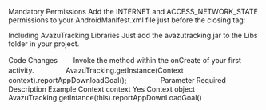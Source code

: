 Mandatory Permissions
   Add the INTERNET and ACCESS_NETWORK_STATE permissions to your AndroidManifest.xml file just before the closing </manifest> tag:
   <uses-permission android:name="android.permission.INTERNET" />   
   <uses-permission android:name="android.permission.ACCESS_NETWORK_STATE" />

Including AvazuTracking Libraries
  Just add the avazutracking.jar to the Libs folder in your project.


Code Changes
　　Invoke the method within the onCreate of your first activity.
　　
　　AvazuTracking.getInstance(Context context).reportAppDownloadGoal();
　　
　　
Parameter	Required	Description	Example
Context context	Yes	Context object	AvazuTracking.getIntance(this).reportAppDownLoadGoal()
